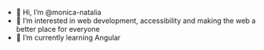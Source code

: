- 👋 Hi, I’m @monica-natalia
- 👀 I’m interested in web development, accessibility and making the web a better place for everyone
- 🌱 I’m currently learning Angular

<!---
monica-natalia/monica-natalia is a ✨ special ✨ repository because its `README.md` (this file) appears on your GitHub profile.
You can click the Preview link to take a look at your changes.
--->
